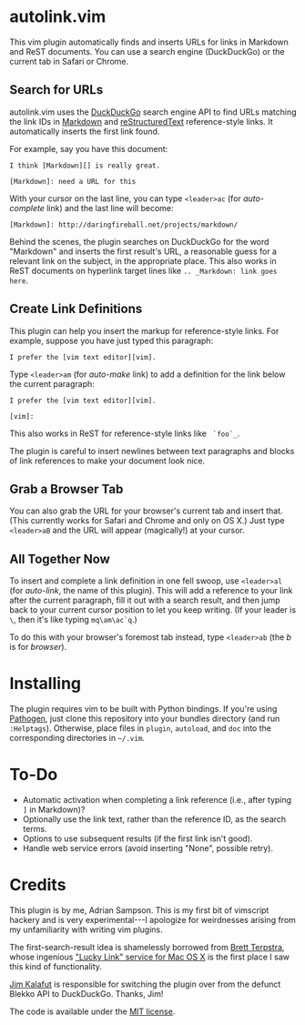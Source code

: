 # autolink.vim

This vim plugin automatically finds and inserts URLs for links in Markdown and
ReST documents. You can use a search engine (DuckDuckGo) or the current tab in
Safari or Chrome.

## Search for URLs

autolink.vim uses the [DuckDuckGo][] search engine API to find URLs matching the
link IDs in [Markdown][] and [reStructuredText][] reference-style links. It
automatically inserts the first link found.

[Markdown]: http://daringfireball.net/projects/markdown/
[reStructuredText]: http://docutils.sourceforge.net/rst.html
[DuckDuckGo]: http://duckduckgo.com/

For example, say you have this document:

    I think [Markdown][] is really great.

    [Markdown]: need a URL for this

With your cursor on the last line, you can type ``<leader>ac`` (for
*auto-complete* link) and the last line will become:

    [Markdown]: http://daringfireball.net/projects/markdown/

Behind the scenes, the plugin searches on DuckDuckGo for the word "Markdown" and
inserts the first result's URL, a reasonable guess for a relevant link on the
subject, in the appropriate place. This also works in ReST documents on
hyperlink target lines like `.. _Markdown: link goes here`.

## Create Link Definitions

This plugin can help you insert the markup for reference-style links. For
example, suppose you have just typed this paragraph:

    I prefer the [vim text editor][vim].

Type ``<leader>am`` (for *auto-make* link) to add a definition for the link
below the current paragraph:

    I prefer the [vim text editor][vim].

    [vim]: 

This also works in ReST for reference-style links like `` `foo`_``.

The plugin is careful to insert newlines between text paragraphs and blocks of
link references to make your document look nice.

## Grab a Browser Tab

You can also grab the URL for your browser's current tab and insert that. (This
currently works for Safari and Chrome and only on OS X.) Just type
``<leader>aB`` and the URL will appear (magically!) at your cursor.

## All Together Now

To insert and complete a link definition in one fell swoop, use ``<leader>al``
(for *auto-link*, the name of this plugin). This will add a reference to your
link after the current paragraph, fill it out with a search result, and then
jump back to your current cursor position to let you keep writing. (If your
leader is `\`, then it's like typing ``mq\am\ac`q``.)

To do this with your browser's foremost tab instead, type ``<leader>ab`` (the
*b* is for *browser*).

# Installing

The plugin requires vim to be built with Python bindings.
If you're using [Pathogen][], just clone this repository into
your bundles directory (and run `:Helptags`). Otherwise, place files in
`plugin`, `autoload`, and `doc` into the corresponding directories in `~/.vim`.

[Pathogen]: https://github.com/tpope/vim-pathogen

# To-Do

* Automatic activation when completing a link reference (i.e., after typing `]`
  in Markdown)?
* Optionally use the link text, rather than the reference ID, as the search
  terms.
* Options to use subsequent results (if the first link isn't good).
* Handle web service errors (avoid inserting "None", possible retry).

# Credits

This plugin is by me, Adrian Sampson. This is my first bit of vimscript hackery
and is very experimental---I apologize for weirdnesses arising from my
unfamiliarity with writing vim plugins.

The first-search-result idea is shamelessly borrowed from [Brett Terpstra][],
whose ingenious ["Lucky Link" service for Mac OS X][luckylink] is the first
place I saw this kind of functionality.

[Jim Kalafut][kalafut] is responsible for switching the plugin over from the defunct Blekko API to DuckDuckGo. Thanks, Jim!

The code is available under the [MIT license][].

[luckylink]: http://brettterpstra.com/automated-search-and-link-text-service/
[Brett Terpstra]: http://brettterpstra.com/
[MIT license]: http://www.opensource.org/licenses/MIT
[kalafut]: https://github.com/kalafut
